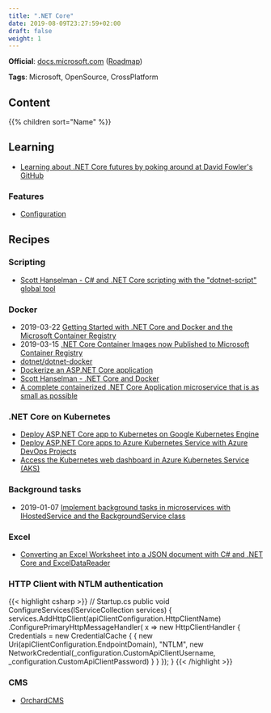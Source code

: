 ```yaml
---
title: ".NET Core"
date: 2019-08-09T23:27:59+02:00
draft: false
weight: 1
---
```


**Official**: [docs.microsoft.com](https://docs.microsoft.com/en-us/dotnet/core/) ([Roadmap](https://github.com/dotnet/core/blob/master/roadmap.md#upcoming-ship-dates))

**Tags**: Microsoft, OpenSource, CrossPlatform

## Content

{{% children sort="Name" %}}

## Learning

- [Learning about .NET Core futures by poking around at David Fowler's GitHub](https://www.hanselman.com/blog/LearningAboutNETCoreFuturesByPokingAroundAtDavidFowlersGitHub.aspx)

### Features

- [Configuration](https://docs.microsoft.com/en-us/aspnet/core/fundamentals/configuration)

## Recipes

### Scripting

- [Scott Hanselman - C# and .NET Core scripting with the "dotnet-script" global tool](https://www.hanselman.com/blog/CAndNETCoreScriptingWithTheDotnetscriptGlobalTool.aspx)

### Docker

- 2019-03-22 [Getting Started with .NET Core and Docker and the Microsoft Container Registry](https://www.hanselman.com/blog/GettingStartedWithNETCoreAndDockerAndTheMicrosoftContainerRegistry.aspx)
- 2019-03-15 [.NET Core Container Images now Published to Microsoft Container Registry](https://devblogs.microsoft.com/dotnet/net-core-container-images-now-published-to-microsoft-container-registry/)
- [dotnet/dotnet-docker](https://github.com/dotnet/dotnet-docker)
- [Dockerize an ASP.NET Core application](https://docs.docker.com/engine/examples/dotnetcore/)
- [Scott Hanselman - .NET Core and Docker](https://www.hanselman.com/blog/NETCoreAndDocker.aspx)
- [A complete containerized .NET Core Application microservice that is as small as possible](https://www.hanselman.com/blog/ACompleteContainerizedNETCoreApplicationMicroserviceThatIsAsSmallAsPossible.aspx)

### .NET Core on Kubernetes

- [Deploy ASP.NET Core app to Kubernetes on Google Kubernetes Engine](https://codelabs.developers.google.com/codelabs/cloud-kubernetes-aspnetcore/#0)
- [Deploy ASP.NET Core apps to Azure Kubernetes Service with Azure DevOps Projects](https://docs.microsoft.com/en-us/azure/devops-project/azure-devops-project-aks)
- [Access the Kubernetes web dashboard in Azure Kubernetes Service (AKS)](https://docs.microsoft.com/en-gb/azure/aks/kubernetes-dashboard)

### Background tasks

- 2019-01-07 [Implement background tasks in microservices with IHostedService and the BackgroundService class](https://docs.microsoft.com/en-us/dotnet/standard/microservices-architecture/multi-container-microservice-net-applications/background-tasks-with-ihostedservice)

### Excel

- [Converting an Excel Worksheet into a JSON document with C# and .NET Core and ExcelDataReader](https://www.hanselman.com/blog/ConvertingAnExcelWorksheetIntoAJSONDocumentWithCAndNETCoreAndExcelDataReader.aspx)

### HTTP Client with NTLM authentication

{{< highlight csharp >}}
// Startup.cs
public void ConfigureServices(IServiceCollection services)
{
    services.AddHttpClient(apiClientConfiguration.HttpClientName)
        .ConfigurePrimaryHttpMessageHandler(
            x => new HttpClientHandler
            {
                Credentials = new CredentialCache {
                {
                  new Uri(apiClientConfiguration.EndpointDomain), "NTLM", new NetworkCredential(_configuration.CustomApiClientUsername, _configuration.CustomApiClientPassword)
                }
            }
        });
}
{{< /highlight >}}

### CMS

- [OrchardCMS](https://github.com/OrchardCMS/OrchardCore)
